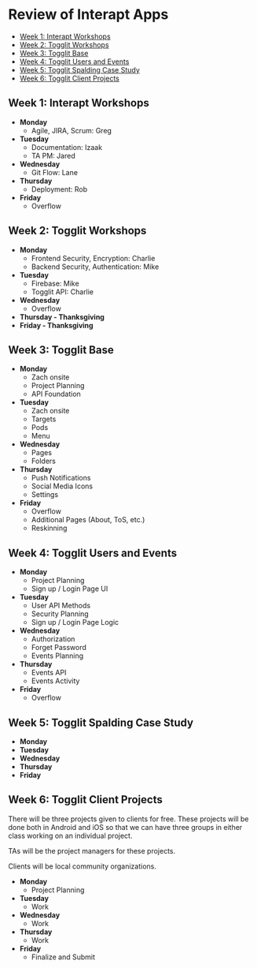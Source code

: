 # Review of Interapt Apps

- [Week 1: Interapt Workshops](#week-1-interapt-workshops)
- [Week 2: Togglit Workshops](#week-2-togglit-workshops)
- [Week 3: Togglit Base](#week-3-togglit-base)
- [Week 4: Togglit Users and Events](#week-4-togglit-users-and-events)
- [Week 5: Togglit Spalding Case Study](#week-5-togglit-spalding-case-study)
- [Week 6: Togglit Client Projects](#week-6-togglit-client-projects)

## Week 1: Interapt Workshops

  - **Monday** 
    - Agile, JIRA, Scrum: Greg
  - **Tuesday**
    - Documentation: Izaak
    - TA PM: Jared
  - **Wednesday**
    - Git Flow: Lane
  - **Thursday**
    - Deployment: Rob
  - **Friday**
    - Overflow

## Week 2: Togglit Workshops

  - **Monday** 
    - Frontend Security, Encryption: Charlie
    - Backend Security, Authentication: Mike
  - **Tuesday**
    - Firebase: Mike
    - Togglit API: Charlie
  - **Wednesday**
    - Overflow
  - **Thursday - Thanksgiving**
  - **Friday - Thanksgiving**

## Week 3: Togglit Base

  - **Monday** 
    - Zach onsite
    - Project Planning
    - API Foundation
  - **Tuesday**
    - Zach onsite
    - Targets
    - Pods
    - Menu
  - **Wednesday**
    - Pages
    - Folders
  - **Thursday**
    - Push Notifications
    - Social Media Icons
    - Settings
  - **Friday**
    - Overflow
    - Additional Pages (About, ToS, etc.)
    - Reskinning

## Week 4: Togglit Users and Events

  - **Monday** 
    - Project Planning
    - Sign up / Login Page UI
  - **Tuesday**
    - User API Methods
    - Security Planning
    - Sign up / Login Page Logic
  - **Wednesday**
    - Authorization
    - Forget Password
    - Events Planning
  - **Thursday**
    - Events API
    - Events Activity
  - **Friday**
    - Overflow

## Week 5: Togglit Spalding Case Study

  - **Monday** 
  - **Tuesday**
  - **Wednesday**
  - **Thursday**
  - **Friday**

## Week 6: Togglit Client Projects

There will be three projects given to clients for free. These projects will be done both in Android and iOS so that we can have three groups in either class working on an individual project. 

TAs will be the project managers for these projects.

Clients will be local community organizations. 

  - **Monday** 
    - Project Planning
  - **Tuesday**
    - Work
  - **Wednesday**
    - Work
  - **Thursday**
    - Work
  - **Friday**
    - Finalize and Submit
